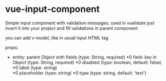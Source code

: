 # vue-input-component

Simple input component with validation messages, used in vuelidate
just insert it into your project and fill validations in parent component

you can add v-model, like in usual input HTML tag 

props: 
* entity: parent Object with fields (type: String, required)
*0 field: key in Object (type: String, required)
*0 disabled (type: boolean, default: false)
*0 label (type: string)  
*0 placeholder (type: string)
*0 type (type: string, default: 'text')